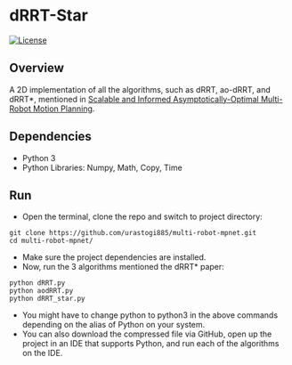 # dRRT-Star
[![License](https://img.shields.io/badge/License-MIT-blue.svg)](https://github.com/urastogi885/drrt-star/blob/master/LICENSE)

## Overview
A 2D implementation of all the algorithms, such as dRRT, ao-dRRT, and dRRT*, mentioned in [Scalable and Informed Asymptotically-Optimal Multi-Robot Motion Planning](https://arxiv.org/pdf/1903.00994.pdf).

## Dependencies
- Python 3
- Python Libraries: Numpy, Math, Copy, Time

## Run
- Open the terminal, clone the repo and switch to project directory:
```
git clone https://github.com/urastogi885/multi-robot-mpnet.git
cd multi-robot-mpnet/
```
- Make sure the project dependencies are installed.
- Now, run the 3 algorithms mentioned the dRRT* paper:
```
python dRRT.py
python aodRRT.py
python dRRT_star.py
```
- You might have to change python to python3 in the above commands depending on the alias of Python on your system.
- You can also download the compressed file via GitHub, open up the project in an IDE that supports Python, and run each of the algorithms on the IDE.
